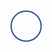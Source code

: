<html>
<title>side navigation</title>
<style>
.{
margin:0;
padding:0;
list-style:none;
box-sizing:border-box;
font-family:'montserrat',sans-serif;
}
body{
display:flex;
height:100vh;
}
nav{
position:fixed;
width:320px;
height:100%;
left:-320px;
overflow:hidden;
background:#d3e1ff4f;
transition:.4s;
}
nav .brand{
position:absolute;
color:#2B4C8C;
font-size:28px;
font-weight:600;
margin:32px 40px;
}
nav label{
position:absolute;
right:50px;
top:35px;
padding:5px 8px;
color:#2B4C8C;
font-size:16px;
border:2px solid;
border-radius:50%;
cursor:pointer;
transition:.4s;
}
nav label:hover{
background:#2B4C8C;
color:#fff;
}
nav ul{
position:absolute;
top:100px;
}
nav ul li{
padding:25px 40px;
color:#2B4C8C;
width:320px;
margin-left:50px;
opacity:0;
cursor:pointer;
transition:.4s;
}
nav ul li:hover {animation: hover .6s;}
@keyframes hover{
50% {transform:translateX(20px) scale(1.1);}
}
nav ul li i{font-size:24px;}
nav ul li a{
position:absolute;
font-size:20px;
font-weight:500;
left:120px;
}
label span{
position:absolute;
color:#2B4C8C;
border:2px solid #2B4C8C;
width:30px;
height:30px;
top:20px;
left:20px;
border-radius:50%;
padding:8px;
text-align:center;
font-size:30px;
cursor:pointer;
transition:.4s;
}
label span:hover{
color:#fff;
background:#2B4C8C;
}
input{
display:none;
}
input:checked~label span{
opacity:0;
pointer-events:none;
}
input:checked~nav{
left:0;
}
input:checked~nav ul li{
margin-left:0;
opacity:1;
}
input:checked~nav ul li:nth-child(1){transition-delay:0.2s;}
input:checked~nav ul li:nth-child(2){transition-delay:0.4s;}
input:checked~nav ul li:nth-child(3){transition-delay:0.6s;}
input:checked~nav ul li:nth-child(4){transition-delay:0.8s;}
input:checked ~ nav ul li:nth-child(5){transition-delay:1s;}
</style>
<link rel="stylesheet" href="https://use.fontawesome.com/releases/v5.7.0/css/all.css" integrity="sha384-lZN37f5QGtY3VHgisS14W3ExzMWZxybE1SJSEsQp9S+oqd12jhcu+A56Ebc1zFSJ" crossorigin="anonymous">
<body>
<input type="checkbox" id="close">
<label for="close">
<span class="fas fa-bars"></span>
</label>
<nav>
<a class="brand">Brand</a>
<label class="fas fa-times" for="close"></label>
<ul>
<li><i class="fas fa-home"></i><a>Home</a></li>
<li><i class="fas fa-user-circle"></i><a>Account</a></li>
<li><i class="fas fa-bell"></i><a>Message</a></li>
<li><i class="fas fa-laptop"></i><a>Coding</a></li>
<li><i class="fas fa-pen"></i><a>Editors</a></li>
</ul>
</nav>
</body>
</html>
